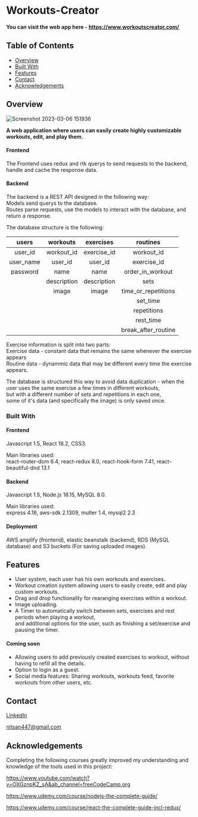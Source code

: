# Workouts-Creator

**You can visit the web app here - https://www.workoutscreator.com/**

## Table of Contents

- [Overview](#overview)
- [Built With](#built-with)
- [Features](#features)
- [Contact](#contact)
- [Acknowledgements](#acknowledgements)

## Overview

![Screenshot 2023-03-06 151936](https://user-images.githubusercontent.com/51084989/223121690-1e40c1fb-64fa-4a16-ac0d-ca46e619c333.jpg)

**A web application where users can easily create highly customizable workouts, edit, and play them.**

#### Frontend

The Frontend uses redux and rtk querys to send requests to the backend, handle and cache the response data.

#### Backend

The backend is a REST API designed in the following way: <br /> 
Models send querys to the database. <br />
Routes parse requests, use the models to interact with the database, and return a response. <br /> 

The database structure is the following:

| users         | workouts       | exercises   |  routines  |
|:-------------:|:--------------:|:-----------:|:----------:|
| user_id       | workout_id     | exercise_id | workout_id
| user_name     | user_id        | user_id     | exercise_id
| password      | name           | name        | order_in_workout
|               | description    | description | sets
|               | image          | image       | time_or_repetitions
|               |                |             | set_time
|               |                |             | repetitions
|               |                |             | rest_time
|               |                |             | break_after_routine

Exercise information is split into two parts: <br />
Exercise data - constant data that remains the same whenever the exercise appears <br /> 
Routine data - dynammic data that may be different every time the exercise appears.

The database is structured this way to avoid data duplication - when the user uses the same exercise a few times in different workouts, <br />
but with a different number of sets and repetitions in each one,<br /> some of it's data (and specifically the image) is only saved once.

<!-- TODO: Add a screenshot of the live project. --> 

### Built With

#### Frontend

Javascript 1.5, React 18.2, CSS3.

Main libraries used: <br /> 
react-router-dom 6.4, react-redux 8.0, react-hook-form 7.41, react-beautiful-dnd 13.1

#### Backend

Javascript 1.5, Node.js 16.15, MySQL 8.0.

Main libraries used: <br /> 
express 4.18, aws-sdk 2.1309, multer 1.4, mysql2 2.3

#### Deployment

AWS amplify (frontend), elastic beanstalk (backend), RDS (MySQL database) and S3 buckets (For saving uploaded images).

## Features

* User system, each user has his own workouts and exercises.
* Workout creation system allowing users to easily create, edit and play custom workouts.
* Drag and drop functionality for rearanging exercises within a workout.
* Image uploading.
* A Timer to automatically switch between sets, exercises and rest periods when playing a workout, <br />
and additional options for the user, such as finishing a set/exercise and pausing the timer.

#### Coming soon

* Allowing users to add previously created exercises to workout, without having to refill all the details.
* Option to login as a guest.
* Social media features: Sharing workouts, workouts feed, favorite workouts from other users, etc.

## Contact

[LinkedIn](https://www.linkedin.com/in/nitsan-caduri/)

nitsan447@gmail.com

## Acknowledgements

Completing the following courses greatly improved my understanding and knowledge of the tools used in this project:

https://www.youtube.com/watch?v=OXGznpKZ_sA&ab_channel=freeCodeCamp.org

https://www.udemy.com/course/nodejs-the-complete-guide/

https://www.udemy.com/course/react-the-complete-guide-incl-redux/

